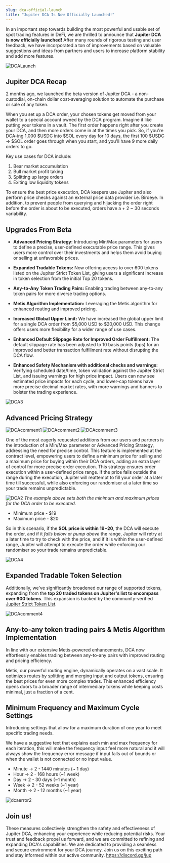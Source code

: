 ```yaml
---
slug: dca-official-launch
title: "Jupiter DCA Is Now Officially Launched!"
---
```


In an important step towards building the most powerful and usable set of spot trading features in DeFi, we are thrilled to announce that **Jupiter DCA is now officially launched!** After many rounds of rigorous testing and user feedback, we have incorporated a ton of improvements based on valuable suggestions and ideas from partners and users to increase platform stability and add more features.

![DCALaunch](dcalaunch.gif)

## Jupiter DCA Recap

2 months ago, we launched the beta version of Jupiter DCA - a non-custodial, on-chain dollar cost-averaging solution to automate the purchase or sale of any token.

When you set up a DCA order, your chosen tokens get moved from your wallet to a special account owned by the DCA program. Imagine it like putting your tokens in a vault. The first order happens right after you create your DCA, and then more orders come in at the times you pick. So, if you're DCA-ing 1,000 $USDC into $SOL every day for 10 days, the first 100 $USDC -> $SOL order goes through when you start, and you'll have 9 more daily orders to go.

Key use cases for DCA include:

1. Bear market accumulation
2. Bull market profit taking
3. Splitting up large orders
4. Exiting low liquidity tokens

To ensure the best price execution, DCA keepers use Jupiter and also perform price checks against an external price data provider i.e. Birdeye. In addition, to prevent people from querying and hijacking the order right before the order is about to be executed, orders have a + 2 ~ 30 seconds variability.

## Upgrades From Beta

- **Advanced Pricing Strategy:** Introducing Min/Max parameters for users to define a precise, user-defined executable price range. This gives users more control over their investments and helps them avoid buying or selling at unfavorable prices.

- **Expanded Tradable Tokens:** Now offering access to over 600 tokens listed on the Jupiter Strict Token List, giving users a significant increase in token selection from the initial Top 20 tokens.

- **Any-to-Any Token Trading Pairs:** Enabling trading between any-to-any token pairs for more diverse trading options.

- **Metis Algorithm Implementation:** Leveraging the Metis algorithm for enhanced routing and improved pricing.

- **Increased Global Upper Limit:** We have increased the global upper limit for a single DCA order from $5,000 USD to $20,000 USD. This change offers users more flexibility for a wider range of use cases.

- **Enhanced Default Slippage Rate for Improved Order Fulfillment:** The default slippage rate has been adjusted to 10 basis points (bps) for an improved and better transaction fulfillment rate without disrupting the DCA flow.

- **Enhanced Safety Mechanism with additional checks and warnings:** Verifying scheduled date/time, token validation against the Jupiter Strict List, and issuing warnings for high price impact. Users can now see estimated price impacts for each cycle, and lower-cap tokens have more precise decimal market rates, with more warnings and banners to bolster the trading experience.

![DCA3](DCA(3).jpg)

## Advanced Pricing Strategy

![DCAcomment1](DCAcomment1.jpg)
![DCAcomment2](DCAcomment2.jpg)
![DCAcomment3](DCAcomment3.jpg)

One of the most eagerly requested additions from our users and partners is the introduction of a Min/Max parameter or Advanced Pricing Strategy, addressing the need for precise control. This feature is implemented at the contract level, empowering users to define a minimum price for selling and a maximum price for buying within their DCA orders, adding an extra layer of control for more precise order execution. This strategy ensures order execution within a user-defined price range. If the price falls outside the range during the execution, Jupiter will reattempt to fill your order at a later time till successful, while also enforcing our randomiser at a later time so your trade remains unpredictable. 

![DCA2](DCA(2).jpg)
*The example above sets both the minimum and maximum prices for the DCA order to be executed.*

- Minimum price - $19 
- Maximum price - $20 

So in this scenario, if the **SOL price is within $19-$20**, the DCA will execute the order, and if it *falls below* or *pump above* the range, Jupiter will retry at a later time to try to check with the price, and if it is within the user-defined range, Jupiter will attempt to execute the order while enforcing our randomiser so your trade remains unpredictable.

![DCA4](DCA(4).jpg)

## Expanded Tradable Token Selection

Additionally, we've significantly broadened our range of supported tokens, expanding from the **top 20 traded tokens on Jupiter's list to encompass over 600 tokens**. This expansion is backed by the community-verified [Jupiter Strict Token List](/docs/token-list/token-list-api).

![DCAcomment4](DCAcomment4.jpg)

## Any-to-any token trading pairs & Metis Algorithm Implementation

In line with our extensive Metis-powered enhancements, DCA now effortlessly enables trading between any-to-any pairs with improved routing and pricing efficiency.

Metis, our powerful routing engine, dynamically operates on a vast scale. It optimizes routes by splitting and merging input and output tokens, ensuring the best prices for even more complex trades. This enhanced efficiency opens doors to a broader range of intermediary tokens while keeping costs minimal, just a fraction of a cent.

## Minimum Frequency and Maximum Cycle Settings

Introducing settings that allow for a maximum duration of one year to meet specific trading needs.

We have a suggestive text that explains each min and max frequency for each iteration, this will make the frequency input feel more natural and it will always show the frequency error message if input falls out of bounds or when the wallet is not connected or no input value.

- Minute → 2 - 1440 minutes (~ 1 day)
- Hour → 2 - 168 hours (~1 week)
- Day → 2 - 30 days (~1 month)
- Week → 2 - 52 weeks (~1 year)
- Month → 2 - 12 months (~1 year)

![dcaerror2](dcaerror2.jpg)

## Join us!

These measures collectively strengthen the safety and effectiveness of Jupiter DCA, enhancing your experience while reducing potential risks. Your trust and feedback propel us forward, and we are committed to refining and expanding DCA's capabilities. We are dedicated to providing a seamless and secure environment for your DCA journey. Join us on this exciting path and stay informed within our active community. https://discord.gg/jup